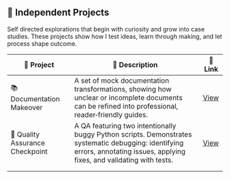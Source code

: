 ##  🎨 Independent Projects

Self directed explorations that begin with curiosity and grow into case studies. These projects show how I test ideas, learn through making, and let process shape outcome.

|🎨 Project | 📄 Description | 🔗 Link |
|---------|-------------|------|
| 📚 Documentation Makeover | A set of mock documentation transformations, showing how unclear or incomplete documents can be refined into professional, reader‑friendly guides. | [View](https://github.com/musman-uk/portfolio/tree/main/independent-projects/documentation-makeover) |
| 🚩 Quality Assurance Checkpoint | A QA featuring two intentionally buggy Python scripts. Demonstrates systematic debugging: identifying errors, annotating issues, applying fixes, and validating with tests. | [View](https://github.com/musman-uk/portfolio/tree/main/independent-projects/quality-assurance-checkpoint) |
|         |             |      |
|         |             |      |
